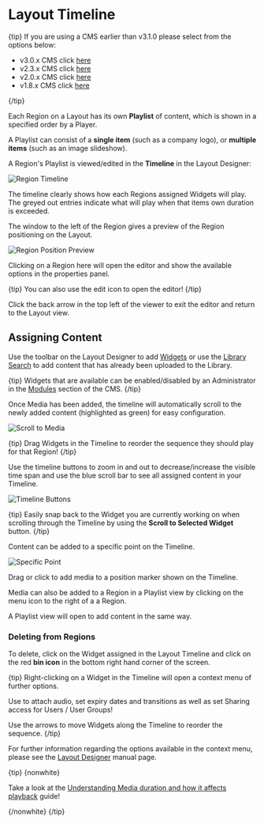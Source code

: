 <!--toc=layouts-->

# Layout Timeline

{tip}
If you are using a CMS earlier than v3.1.0 please select from the options below:

- v3.0.x CMS click [here](layouts_timeline_3.html)
- v2.3.x CMS click [here](layouts_timeline_3.html)
- v2.0.x CMS click [here](layouts_timeline_2.0.html)
- v1.8.x CMS click [here](layouts_playlists.html)

{/tip}

Each Region on a Layout has its own **Playlist** of content, which is shown in a specified order by a Player. 

A Playlist can consist of a **single item** (such as a company logo), or **multiple items** (such as an image slideshow).

A Region's Playlist is viewed/edited in the **Timeline** in the Layout Designer:  

![Region Timeline](img/v3_layouts_region_timeline.png)

The timeline clearly shows how each Regions assigned Widgets will play. The greyed out entries indicate what will play when that items own duration is exceeded.

The window to the left of the Region gives a preview of the Region positioning on the Layout. 

![Region Position Preview](img/v3_layouts_timeline_region_position_preview.png)

Clicking on a Region here will open the editor and show the available options in the properties panel.

{tip}
You can also use the edit icon to open the editor!
{/tip}

Click the back arrow in the top left of the viewer to exit the editor and return to the Layout view.

## Assigning Content

Use the toolbar on the Layout Designer to add [Widgets](layouts_widgets.html) or use the [Library Search](layouts_library_search.html) to add content that has already been uploaded to the Library.

{tip}
Widgets that are available can be enabled/disabled by an Administrator in the [Modules](media_modules.html) section of the CMS.
{/tip}

Once Media has been added, the timeline will automatically scroll to the newly added content (highlighted as green) for easy configuration.

![Scroll to Media](img/v3_layouts_added_media_scroll.png)

{tip}
Drag Widgets in the Timeline to reorder the sequence they should play for that Region!
{/tip}

Use the timeline buttons to zoom in and out to decrease/increase the visible time span and use the blue scroll bar to see all assigned content in your Timeline.

![Timeline Buttons](img/v2.3_layouts_timeline_buttons.png)

{tip}
Easily snap back to the Widget you are currently working on when scrolling through the Timeline by using the **Scroll to Selected Widget** button.
{/tip}

Content can be added to a specific point on the Timeline. 

![Specific Point](img/v3_layouts_timeline_point_marker.png)

Drag or click to add media to a position marker shown on the Timeline.

Media can also be added to a Region in a Playlist view by clicking on the menu icon to the right of a a Region.

A Playlist view will open to add content in the same way.

### Deleting from Regions

To delete, click on the Widget assigned in the Layout Timeline and click on the red **bin icon** in the bottom right hand corner of the screen. 

{tip}
Right-clicking on a Widget in the Timeline will open a context menu of further options.

Use to attach audio, set expiry dates and transitions as well as set Sharing access for Users / User Groups!

Use the arrows to move Widgets along the Timeline to reorder the sequence.
{/tip}

For further information regarding the options available in the context menu, please see the [Layout Designer](layouts_designer.html) manual page.

{tip}
{nonwhite}

Take a look at the [Understanding Media duration and how it affects playback](https://community.xibo.org.uk/t/understanding-media-duration-and-how-it-affects-playback/20011) guide!

{/nonwhite}
{/tip}

